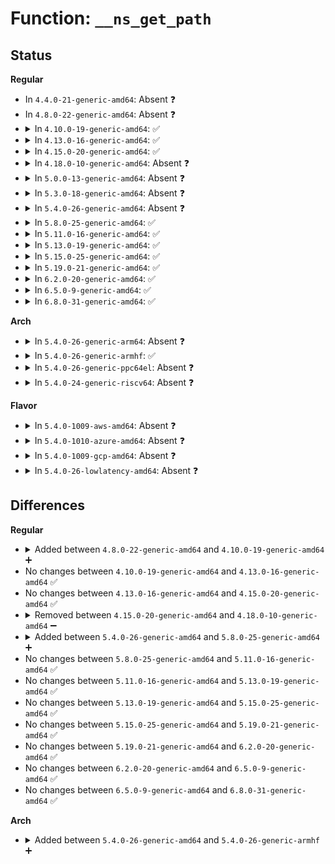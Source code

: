 # Function: <code>__ns_get_path</code>

## Status
<b>Regular</b>
<ul>
<li>
In <code>4.4.0-21-generic-amd64</code>: Absent ❓
</li>
<li>
In <code>4.8.0-22-generic-amd64</code>: Absent ❓
</li>
<li>
<details>
<summary>In <code>4.10.0-19-generic-amd64</code>: ✅</summary>

```c
void * __ns_get_path(struct path * path, struct ns_common * ns)
```

```json
{
  "name": "__ns_get_path",
  "collision_type": "Unique Static",
  "inline_type": "No",
  "funcs": [
    {
      "addr": 18446744071581455712,
      "name": "__ns_get_path",
      "external": false,
      "loc": "fs/nsfs.c:52",
      "file": "fs/nsfs.c",
      "inline": "seen, unknown",
      "caller_inline": [],
      "caller_func": [
        "fs/nsfs.c:open_related_ns",
        "fs/nsfs.c:ns_get_path"
      ]
    }
  ],
  "symbols": [
    {
      "addr": 18446744071581455712,
      "name": "__ns_get_path",
      "section": ".text",
      "bind": "STB_LOCAL",
      "size": 371
    }
  ]
}
```
</details>
</li>
<li>
<details>
<summary>In <code>4.13.0-16-generic-amd64</code>: ✅</summary>

```c
void * __ns_get_path(struct path * path, struct ns_common * ns)
```

```json
{
  "name": "__ns_get_path",
  "collision_type": "Unique Static",
  "inline_type": "No",
  "funcs": [
    {
      "addr": 18446744071581511920,
      "name": "__ns_get_path",
      "external": false,
      "loc": "fs/nsfs.c:53",
      "file": "fs/nsfs.c",
      "inline": "seen, unknown",
      "caller_inline": [],
      "caller_func": [
        "fs/nsfs.c:open_related_ns",
        "fs/nsfs.c:ns_get_path"
      ]
    }
  ],
  "symbols": [
    {
      "addr": 18446744071581511920,
      "name": "__ns_get_path",
      "section": ".text",
      "bind": "STB_LOCAL",
      "size": 345
    }
  ]
}
```
</details>
</li>
<li>
<details>
<summary>In <code>4.15.0-20-generic-amd64</code>: ✅</summary>

```c
void * __ns_get_path(struct path * path, struct ns_common * ns)
```

```json
{
  "name": "__ns_get_path",
  "collision_type": "Unique Static",
  "inline_type": "No",
  "funcs": [
    {
      "addr": 18446744071581654064,
      "name": "__ns_get_path",
      "external": false,
      "loc": "fs/nsfs.c:54",
      "file": "fs/nsfs.c",
      "inline": "seen, unknown",
      "caller_inline": [],
      "caller_func": [
        "fs/nsfs.c:open_related_ns",
        "fs/nsfs.c:ns_get_path"
      ]
    }
  ],
  "symbols": [
    {
      "addr": 18446744071581654064,
      "name": "__ns_get_path",
      "section": ".text",
      "bind": "STB_LOCAL",
      "size": 357
    }
  ]
}
```
</details>
</li>
<li>
<details>
<summary>In <code>4.18.0-10-generic-amd64</code>: Absent ❓</summary>

```json
{
  "name": "__ns_get_path",
  "collision_type": "Unique Static",
  "inline_type": "Selective",
  "funcs": [
    {
      "addr": 18446744071581817488,
      "name": "__ns_get_path",
      "external": false,
      "loc": "fs/nsfs.c:54",
      "file": "fs/nsfs.c",
      "inline": "not declared, inlined",
      "caller_inline": [],
      "caller_func": [
        "fs/nsfs.c:open_related_ns",
        "fs/nsfs.c:ns_get_path_cb"
      ]
    }
  ],
  "symbols": [
    {
      "addr": 18446744071581817488,
      "name": "__ns_get_path.isra.4",
      "section": ".text",
      "bind": "STB_LOCAL",
      "size": 389
    }
  ]
}
```
</details>
</li>
<li>
<details>
<summary>In <code>5.0.0-13-generic-amd64</code>: Absent ❓</summary>

```json
{
  "name": "__ns_get_path",
  "collision_type": "Unique Static",
  "inline_type": "Selective",
  "funcs": [
    {
      "addr": 18446744071581904480,
      "name": "__ns_get_path",
      "external": false,
      "loc": "fs/nsfs.c:54",
      "file": "fs/nsfs.c",
      "inline": "not declared, inlined",
      "caller_inline": [],
      "caller_func": [
        "fs/nsfs.c:open_related_ns",
        "fs/nsfs.c:ns_get_path_cb"
      ]
    }
  ],
  "symbols": [
    {
      "addr": 18446744071581904480,
      "name": "__ns_get_path.isra.4",
      "section": ".text",
      "bind": "STB_LOCAL",
      "size": 389
    }
  ]
}
```
</details>
</li>
<li>
<details>
<summary>In <code>5.3.0-18-generic-amd64</code>: Absent ❓</summary>

```json
{
  "name": "__ns_get_path",
  "collision_type": "Unique Static",
  "inline_type": "Selective",
  "funcs": [
    {
      "addr": 18446744071582030048,
      "name": "__ns_get_path",
      "external": false,
      "loc": "fs/nsfs.c:55",
      "file": "fs/nsfs.c",
      "inline": "not declared, inlined",
      "caller_inline": [],
      "caller_func": [
        "fs/nsfs.c:open_related_ns",
        "fs/nsfs.c:ns_get_path_cb"
      ]
    }
  ],
  "symbols": [
    {
      "addr": 18446744071582030048,
      "name": "__ns_get_path.isra.0",
      "section": ".text",
      "bind": "STB_LOCAL",
      "size": 376
    }
  ]
}
```
</details>
</li>
<li>
<details>
<summary>In <code>5.4.0-26-generic-amd64</code>: Absent ❓</summary>

```json
{
  "name": "__ns_get_path",
  "collision_type": "Unique Static",
  "inline_type": "Selective",
  "funcs": [
    {
      "addr": 18446744071582107984,
      "name": "__ns_get_path",
      "external": false,
      "loc": "fs/nsfs.c:55",
      "file": "fs/nsfs.c",
      "inline": "not declared, inlined",
      "caller_inline": [],
      "caller_func": [
        "fs/nsfs.c:open_related_ns",
        "fs/nsfs.c:ns_get_path_cb"
      ]
    }
  ],
  "symbols": [
    {
      "addr": 18446744071582107984,
      "name": "__ns_get_path.isra.0",
      "section": ".text",
      "bind": "STB_LOCAL",
      "size": 376
    }
  ]
}
```
</details>
</li>
<li>
<details>
<summary>In <code>5.8.0-25-generic-amd64</code>: ✅</summary>

```c
int __ns_get_path(struct path * path, struct ns_common * ns)
```

```json
{
  "name": "__ns_get_path",
  "collision_type": "Unique Static",
  "inline_type": "No",
  "funcs": [
    {
      "addr": 18446744071582344672,
      "name": "__ns_get_path",
      "external": false,
      "loc": "fs/nsfs.c:58",
      "file": "fs/nsfs.c",
      "inline": "seen, unknown",
      "caller_inline": [],
      "caller_func": [
        "fs/nsfs.c:open_related_ns",
        "fs/nsfs.c:ns_get_path",
        "fs/nsfs.c:ns_get_path_cb"
      ]
    }
  ],
  "symbols": [
    {
      "addr": 18446744071582344672,
      "name": "__ns_get_path",
      "section": ".text",
      "bind": "STB_LOCAL",
      "size": 328
    }
  ]
}
```
</details>
</li>
<li>
<details>
<summary>In <code>5.11.0-16-generic-amd64</code>: ✅</summary>

```c
int __ns_get_path(struct path * path, struct ns_common * ns)
```

```json
{
  "name": "__ns_get_path",
  "collision_type": "Unique Static",
  "inline_type": "No",
  "funcs": [
    {
      "addr": 18446744071582396288,
      "name": "__ns_get_path",
      "external": false,
      "loc": "fs/nsfs.c:58",
      "file": "fs/nsfs.c",
      "inline": "seen, unknown",
      "caller_inline": [],
      "caller_func": [
        "fs/nsfs.c:open_related_ns",
        "fs/nsfs.c:ns_get_path",
        "fs/nsfs.c:ns_get_path_cb"
      ]
    }
  ],
  "symbols": [
    {
      "addr": 18446744071582396288,
      "name": "__ns_get_path",
      "section": ".text",
      "bind": "STB_LOCAL",
      "size": 339
    }
  ]
}
```
</details>
</li>
<li>
<details>
<summary>In <code>5.13.0-19-generic-amd64</code>: ✅</summary>

```c
int __ns_get_path(struct path * path, struct ns_common * ns)
```

```json
{
  "name": "__ns_get_path",
  "collision_type": "Unique Static",
  "inline_type": "No",
  "funcs": [
    {
      "addr": 18446744071582423584,
      "name": "__ns_get_path",
      "external": false,
      "loc": "fs/nsfs.c:58",
      "file": "fs/nsfs.c",
      "inline": "seen, unknown",
      "caller_inline": [],
      "caller_func": [
        "fs/nsfs.c:open_related_ns",
        "fs/nsfs.c:ns_get_path",
        "fs/nsfs.c:ns_get_path_cb"
      ]
    }
  ],
  "symbols": [
    {
      "addr": 18446744071582423584,
      "name": "__ns_get_path",
      "section": ".text",
      "bind": "STB_LOCAL",
      "size": 339
    }
  ]
}
```
</details>
</li>
<li>
<details>
<summary>In <code>5.15.0-25-generic-amd64</code>: ✅</summary>

```c
int __ns_get_path(struct path * path, struct ns_common * ns)
```

```json
{
  "name": "__ns_get_path",
  "collision_type": "Unique Static",
  "inline_type": "No",
  "funcs": [
    {
      "addr": 18446744071582746384,
      "name": "__ns_get_path",
      "external": false,
      "loc": "fs/nsfs.c:58",
      "file": "fs/nsfs.c",
      "inline": "seen, unknown",
      "caller_inline": [],
      "caller_func": [
        "fs/nsfs.c:open_related_ns",
        "fs/nsfs.c:ns_get_path",
        "fs/nsfs.c:ns_get_path_cb"
      ]
    }
  ],
  "symbols": [
    {
      "addr": 18446744071582746384,
      "name": "__ns_get_path",
      "section": ".text",
      "bind": "STB_LOCAL",
      "size": 339
    }
  ]
}
```
</details>
</li>
<li>
<details>
<summary>In <code>5.19.0-21-generic-amd64</code>: ✅</summary>

```c
int __ns_get_path(struct path * path, struct ns_common * ns)
```

```json
{
  "name": "__ns_get_path",
  "collision_type": "Unique Static",
  "inline_type": "No",
  "funcs": [
    {
      "addr": 18446744071583293408,
      "name": "__ns_get_path",
      "external": false,
      "loc": "fs/nsfs.c:58",
      "file": "fs/nsfs.c",
      "inline": "seen, unknown",
      "caller_inline": [],
      "caller_func": [
        "fs/nsfs.c:open_related_ns",
        "fs/nsfs.c:ns_get_path",
        "fs/nsfs.c:ns_get_path_cb"
      ]
    }
  ],
  "symbols": [
    {
      "addr": 18446744071583293408,
      "name": "__ns_get_path",
      "section": ".text",
      "bind": "STB_LOCAL",
      "size": 342
    }
  ]
}
```
</details>
</li>
<li>
<details>
<summary>In <code>6.2.0-20-generic-amd64</code>: ✅</summary>

```c
int __ns_get_path(struct path * path, struct ns_common * ns)
```

```json
{
  "name": "__ns_get_path",
  "collision_type": "Unique Static",
  "inline_type": "No",
  "funcs": [
    {
      "addr": 18446744071583877616,
      "name": "__ns_get_path",
      "external": false,
      "loc": "fs/nsfs.c:58",
      "file": "fs/nsfs.c",
      "inline": "seen, unknown",
      "caller_inline": [],
      "caller_func": [
        "fs/nsfs.c:open_related_ns",
        "fs/nsfs.c:ns_get_path",
        "fs/nsfs.c:ns_get_path_cb"
      ]
    }
  ],
  "symbols": [
    {
      "addr": 18446744071583877616,
      "name": "__ns_get_path",
      "section": ".text",
      "bind": "STB_LOCAL",
      "size": 342
    }
  ]
}
```
</details>
</li>
<li>
<details>
<summary>In <code>6.5.0-9-generic-amd64</code>: ✅</summary>

```c
int __ns_get_path(struct path * path, struct ns_common * ns)
```

```json
{
  "name": "__ns_get_path",
  "collision_type": "Unique Static",
  "inline_type": "No",
  "funcs": [
    {
      "addr": 18446744071584099376,
      "name": "__ns_get_path",
      "external": false,
      "loc": "fs/nsfs.c:59",
      "file": "fs/nsfs.c",
      "inline": "seen, unknown",
      "caller_inline": [],
      "caller_func": [
        "fs/nsfs.c:open_related_ns",
        "fs/nsfs.c:ns_get_path",
        "fs/nsfs.c:ns_get_path_cb"
      ]
    }
  ],
  "symbols": [
    {
      "addr": 18446744071584099376,
      "name": "__ns_get_path",
      "section": ".text",
      "bind": "STB_LOCAL",
      "size": 342
    }
  ]
}
```
</details>
</li>
<li>
<details>
<summary>In <code>6.8.0-31-generic-amd64</code>: ✅</summary>

```c
int __ns_get_path(struct path * path, struct ns_common * ns)
```

```json
{
  "name": "__ns_get_path",
  "collision_type": "Unique Static",
  "inline_type": "No",
  "funcs": [
    {
      "addr": 18446744071584315520,
      "name": "__ns_get_path",
      "external": false,
      "loc": "fs/nsfs.c:59",
      "file": "fs/nsfs.c",
      "inline": "seen, unknown",
      "caller_inline": [],
      "caller_func": [
        "fs/nsfs.c:open_related_ns",
        "fs/nsfs.c:ns_get_path",
        "fs/nsfs.c:ns_get_path_cb"
      ]
    }
  ],
  "symbols": [
    {
      "addr": 18446744071584315520,
      "name": "__ns_get_path",
      "section": ".text",
      "bind": "STB_LOCAL",
      "size": 292
    }
  ]
}
```
</details>
</li>
</ul>
<b>Arch</b>
<ul>
<li>
<details>
<summary>In <code>5.4.0-26-generic-arm64</code>: Absent ❓</summary>

```json
{
  "name": "__ns_get_path",
  "collision_type": "Unique Static",
  "inline_type": "Selective",
  "funcs": [
    {
      "addr": 18446603336493647296,
      "name": "__ns_get_path",
      "external": false,
      "loc": "fs/nsfs.c:55",
      "file": "fs/nsfs.c",
      "inline": "not declared, inlined",
      "caller_inline": [],
      "caller_func": [
        "fs/nsfs.c:open_related_ns",
        "fs/nsfs.c:ns_get_path_cb"
      ]
    }
  ],
  "symbols": [
    {
      "addr": 18446603336493647296,
      "name": "__ns_get_path.isra.0",
      "section": ".text",
      "bind": "STB_LOCAL",
      "size": 384
    }
  ]
}
```
</details>
</li>
<li>
<details>
<summary>In <code>5.4.0-26-generic-armhf</code>: ✅</summary>

```c
void * __ns_get_path(struct path * path, struct ns_common * ns)
```

```json
{
  "name": "__ns_get_path",
  "collision_type": "Unique Static",
  "inline_type": "No",
  "funcs": [
    {
      "addr": 3227182288,
      "name": "__ns_get_path",
      "external": false,
      "loc": "fs/nsfs.c:55",
      "file": "fs/nsfs.c",
      "inline": "seen, unknown",
      "caller_inline": [],
      "caller_func": [
        "fs/nsfs.c:open_related_ns",
        "fs/nsfs.c:ns_get_path_cb"
      ]
    }
  ],
  "symbols": [
    {
      "addr": 3227182288,
      "name": "__ns_get_path",
      "section": ".text",
      "bind": "STB_LOCAL",
      "size": 460
    }
  ]
}
```
</details>
</li>
<li>
<details>
<summary>In <code>5.4.0-26-generic-ppc64el</code>: Absent ❓</summary>

```json
{
  "name": "__ns_get_path",
  "collision_type": "Unique Static",
  "inline_type": "Selective",
  "funcs": [
    {
      "addr": 13835058055287239184,
      "name": "__ns_get_path",
      "external": false,
      "loc": "fs/nsfs.c:55",
      "file": "fs/nsfs.c",
      "inline": "not declared, inlined",
      "caller_inline": [],
      "caller_func": [
        "fs/nsfs.c:open_related_ns",
        "fs/nsfs.c:ns_get_path_cb"
      ]
    }
  ],
  "symbols": [
    {
      "addr": 13835058055287239184,
      "name": "__ns_get_path.isra.0",
      "section": ".text",
      "bind": "STB_LOCAL",
      "size": 568
    }
  ]
}
```
</details>
</li>
<li>
<details>
<summary>In <code>5.4.0-24-generic-riscv64</code>: Absent ❓</summary>

```json
{
  "name": "__ns_get_path",
  "collision_type": "Unique Static",
  "inline_type": "Selective",
  "funcs": [
    {
      "addr": 18446743936273279630,
      "name": "__ns_get_path",
      "external": false,
      "loc": "fs/nsfs.c:55",
      "file": "fs/nsfs.c",
      "inline": "not declared, inlined",
      "caller_inline": [],
      "caller_func": [
        "fs/nsfs.c:open_related_ns",
        "fs/nsfs.c:ns_get_path_cb"
      ]
    }
  ],
  "symbols": [
    {
      "addr": 18446743936273279630,
      "name": "__ns_get_path.isra.0",
      "section": ".text",
      "bind": "STB_LOCAL",
      "size": 300
    }
  ]
}
```
</details>
</li>
</ul>
<b>Flavor</b>
<ul>
<li>
<details>
<summary>In <code>5.4.0-1009-aws-amd64</code>: Absent ❓</summary>

```json
{
  "name": "__ns_get_path",
  "collision_type": "Unique Static",
  "inline_type": "Selective",
  "funcs": [
    {
      "addr": 18446744071582076720,
      "name": "__ns_get_path",
      "external": false,
      "loc": "fs/nsfs.c:55",
      "file": "fs/nsfs.c",
      "inline": "not declared, inlined",
      "caller_inline": [],
      "caller_func": [
        "fs/nsfs.c:open_related_ns",
        "fs/nsfs.c:ns_get_path_cb"
      ]
    }
  ],
  "symbols": [
    {
      "addr": 18446744071582076720,
      "name": "__ns_get_path.isra.0",
      "section": ".text",
      "bind": "STB_LOCAL",
      "size": 376
    }
  ]
}
```
</details>
</li>
<li>
<details>
<summary>In <code>5.4.0-1010-azure-amd64</code>: Absent ❓</summary>

```json
{
  "name": "__ns_get_path",
  "collision_type": "Unique Static",
  "inline_type": "Selective",
  "funcs": [
    {
      "addr": 18446744071582014240,
      "name": "__ns_get_path",
      "external": false,
      "loc": "fs/nsfs.c:55",
      "file": "fs/nsfs.c",
      "inline": "not declared, inlined",
      "caller_inline": [],
      "caller_func": [
        "fs/nsfs.c:open_related_ns",
        "fs/nsfs.c:ns_get_path_cb"
      ]
    }
  ],
  "symbols": [
    {
      "addr": 18446744071582014240,
      "name": "__ns_get_path.isra.0",
      "section": ".text",
      "bind": "STB_LOCAL",
      "size": 376
    }
  ]
}
```
</details>
</li>
<li>
<details>
<summary>In <code>5.4.0-1009-gcp-amd64</code>: Absent ❓</summary>

```json
{
  "name": "__ns_get_path",
  "collision_type": "Unique Static",
  "inline_type": "Selective",
  "funcs": [
    {
      "addr": 18446744071582068000,
      "name": "__ns_get_path",
      "external": false,
      "loc": "fs/nsfs.c:55",
      "file": "fs/nsfs.c",
      "inline": "not declared, inlined",
      "caller_inline": [],
      "caller_func": [
        "fs/nsfs.c:open_related_ns",
        "fs/nsfs.c:ns_get_path_cb"
      ]
    }
  ],
  "symbols": [
    {
      "addr": 18446744071582068000,
      "name": "__ns_get_path.isra.0",
      "section": ".text",
      "bind": "STB_LOCAL",
      "size": 376
    }
  ]
}
```
</details>
</li>
<li>
<details>
<summary>In <code>5.4.0-26-lowlatency-amd64</code>: Absent ❓</summary>

```json
{
  "name": "__ns_get_path",
  "collision_type": "Unique Static",
  "inline_type": "Selective",
  "funcs": [
    {
      "addr": 18446744071582139728,
      "name": "__ns_get_path",
      "external": false,
      "loc": "fs/nsfs.c:55",
      "file": "fs/nsfs.c",
      "inline": "not declared, inlined",
      "caller_inline": [],
      "caller_func": [
        "fs/nsfs.c:open_related_ns",
        "fs/nsfs.c:ns_get_path_cb"
      ]
    }
  ],
  "symbols": [
    {
      "addr": 18446744071582139728,
      "name": "__ns_get_path.isra.0",
      "section": ".text",
      "bind": "STB_LOCAL",
      "size": 406
    }
  ]
}
```
</details>
</li>
</ul>

## Differences
<b>Regular</b>
<ul>
<li>
<details>
<summary>Added between <code>4.8.0-22-generic-amd64</code> and <code>4.10.0-19-generic-amd64</code> ➕</summary>

```c
void * __ns_get_path(struct path * path, struct ns_common * ns)
```
</details>
</li>
<li>
No changes between <code>4.10.0-19-generic-amd64</code> and <code>4.13.0-16-generic-amd64</code> ✅
</li>
<li>
No changes between <code>4.13.0-16-generic-amd64</code> and <code>4.15.0-20-generic-amd64</code> ✅
</li>
<li>
<details>
<summary>Removed between <code>4.15.0-20-generic-amd64</code> and <code>4.18.0-10-generic-amd64</code> ➖</summary>

```c
void * __ns_get_path(struct path * path, struct ns_common * ns)
```
</details>
</li>
<li>
<details>
<summary>Added between <code>5.4.0-26-generic-amd64</code> and <code>5.8.0-25-generic-amd64</code> ➕</summary>

```c
int __ns_get_path(struct path * path, struct ns_common * ns)
```
</details>
</li>
<li>
No changes between <code>5.8.0-25-generic-amd64</code> and <code>5.11.0-16-generic-amd64</code> ✅
</li>
<li>
No changes between <code>5.11.0-16-generic-amd64</code> and <code>5.13.0-19-generic-amd64</code> ✅
</li>
<li>
No changes between <code>5.13.0-19-generic-amd64</code> and <code>5.15.0-25-generic-amd64</code> ✅
</li>
<li>
No changes between <code>5.15.0-25-generic-amd64</code> and <code>5.19.0-21-generic-amd64</code> ✅
</li>
<li>
No changes between <code>5.19.0-21-generic-amd64</code> and <code>6.2.0-20-generic-amd64</code> ✅
</li>
<li>
No changes between <code>6.2.0-20-generic-amd64</code> and <code>6.5.0-9-generic-amd64</code> ✅
</li>
<li>
No changes between <code>6.5.0-9-generic-amd64</code> and <code>6.8.0-31-generic-amd64</code> ✅
</li>
</ul>
<b>Arch</b>
<ul>
<li>
<details>
<summary>Added between <code>5.4.0-26-generic-amd64</code> and <code>5.4.0-26-generic-armhf</code> ➕</summary>

```c
void * __ns_get_path(struct path * path, struct ns_common * ns)
```
</details>
</li>
</ul>
